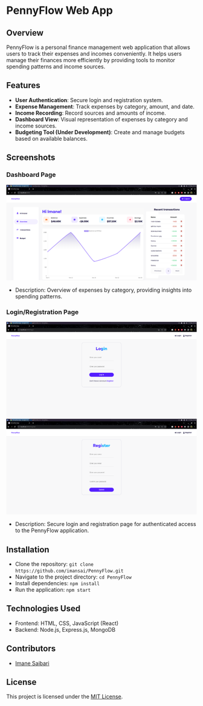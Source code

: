 # PennyFlow Web App

## Overview
PennyFlow is a personal finance management web application that allows users to track their expenses and incomes conveniently. It helps users manage their finances more efficiently by providing tools to monitor spending patterns and income sources.

## Features
- **User Authentication**: Secure login and registration system.
- **Expense Management**: Track expenses by category, amount, and date.
- **Income Recording**: Record sources and amounts of income.
- **Dashboard View**: Visual representation of expenses by category and income sources.
- **Budgeting Tool (Under Development)**: Create and manage budgets based on available balances.

## Screenshots
### Dashboard Page
![Dashboard](./frontend//public/Dashboard.png)
- Description: Overview of expenses by category, providing insights into spending patterns.

### Login/Registration Page
![Login](./frontend/public/login.png)
![Register](./frontend/public/Register.png)
- Description: Secure login and registration page for authenticated access to the PennyFlow application.

## Installation
- Clone the repository: `git clone https://github.com/imansai/PennyFlow.git`
- Navigate to the project directory: `cd PennyFlow`
- Install dependencies: `npm install`
- Run the application: `npm start`

## Technologies Used
- Frontend: HTML, CSS, JavaScript (React)
- Backend: Node.js, Express.js, MongoDB

## Contributors
- [Imane Saibari](https://github.com/imansai)

## License
This project is licensed under the [MIT License](./LICENSE).